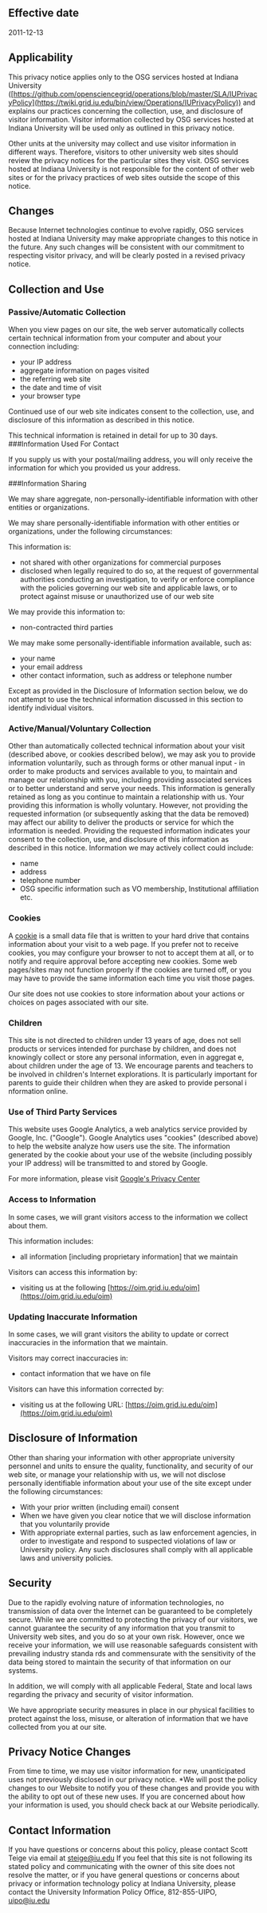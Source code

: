 
## Effective date
2011-12-13

## Applicability
This privacy notice applies only to the OSG services hosted at Indiana University ([https://github.com/opensciencegrid/operations/blob/master/SLA/IUPrivacyPolicy](https://twiki.grid.iu.edu/bin/view/Operations/IUPrivacyPolicy)) and explains our practices concerning the collection, use, and disclosure of visitor information. Visitor information collected by OSG services hosted at Indiana University will be used only as outlined in this privacy notice.

Other units at the university may collect and use visitor information in different ways. Therefore, visitors to other university web sites should review the privacy notices for the particular sites they visit. OSG services hosted at Indiana University is not responsible for the content of other web sites or for the privacy practices of web sites outside the scope of this notice.

## Changes
Because Internet technologies continue to evolve rapidly, OSG services hosted at Indiana University may make appropriate changes to this notice in the future. Any such changes will be consistent with our commitment to respecting visitor privacy, and will be clearly posted in a revised privacy notice.

## Collection and Use

### Passive/Automatic Collection

When you view pages on our site, the web server automatically collects certain technical information from your computer and about your connection including:
   * your IP address
   * aggregate information on pages visited
   * the referring web site
   * the date and time of visit
   * your browser type

Continued use of our web site indicates consent to the collection, use, and disclosure of this information as described in this notice.

This technical information is retained in detail for up to 30 days.
###Information Used For Contact

If you supply us with your postal/mailing address, you will only receive the information for which you provided us your address.

###Information Sharing

We may share aggregate, non-personally-identifiable information with other entities or organizations.

We may share personally-identifiable information with other entities or organizations, under the following circumstances:

This information is:
   * not shared with other organizations for commercial purposes
   * disclosed when legally required to do so, at the request of governmental authorities conducting an investigation, to verify or enforce compliance with the policies governing our web site and applicable laws, or to protect against misuse or unauthorized use of our web site

We may provide this information to:
   * non-contracted third parties

We may make some personally-identifiable information available, such as:

   * your name
   * your email address
   * other contact information, such as address or telephone number

Except as provided in the Disclosure of Information section below, we do not attempt to use the technical information discussed in this section to identify individual visitors.

### Active/Manual/Voluntary Collection

Other than automatically collected technical information about your visit (described above, or cookies described below), we may ask you to provide information voluntarily, such as through forms or other manual input - in order to make products and services available to you, to maintain and manage our relationship with you, including providing associated services or to better understand and serve your needs. This information is generally retained as long as you continue to maintain a relationship with us. Your providing this information is wholly voluntary. However, not providing the requested information (or subsequently asking that the data be
removed) may affect our ability to deliver the products or service for which the information is needed. Providing the requested information indicates your consent to the collection, use, and disclosure of this information as described in this notice. Information we may actively collect could include:

   * name
   * address
   * telephone number
   * OSG specific information such as VO membership, Institutional affiliation etc.

### Cookies
A [cookie](https://kb.iu.edu/data/agwm.html) is a small data file that is written to your hard drive that contains information about your visit to a web page. If you prefer not to receive cookies, you may configure your browser to not to accept them at all, or to notify and require approval before accepting new cookies. Some web pages/sites may not function properly if the cookies are turned off, or you may have to provide the same information each time you visit those pages.

Our site does not use cookies to store information about your actions or choices on pages associated with our site.

### Children
This site is not directed to children under 13 years of age, does not sell products or services intended for purchase by children, and does not knowingly collect or store any personal information, even in aggregat e, about children under the age of 13. We encourage parents and teachers to be involved in children's Internet explorations. It is particularly important for parents to guide their children when they are asked to provide personal i nformation online.

### Use of Third Party Services
This website uses Google Analytics, a web analytics service provided by Google, Inc. ("Google"). Google Analytics uses "cookies" (described above) to help the website analyze how users use the site. The information generated by the cookie about your use of the website (including possibly your IP address) will be transmitted to and stored by Google.

For more information, please visit [Google's Privacy Center](http://www.google.com/privacy)

### Access to Information
In some cases, we will grant visitors access to the information we collect about them.

This information includes:
   * all information [including proprietary information] that we maintain


Visitors can access this information by:
   * visiting us at the following [https://oim.grid.iu.edu/oim](https://oim.grid.iu.edu/oim)

### Updating Inaccurate Information

In some cases, we will grant visitors the ability to update or correct inaccuracies in the information that we maintain.

Visitors may correct inaccuracies in:
   * contact information that we have on file

Visitors can have this information corrected by:
   * visiting us at the following URL: [https://oim.grid.iu.edu/oim](https://oim.grid.iu.edu/oim)

## Disclosure of Information

Other than sharing your information with other appropriate university personnel and units to ensure the quality, functionality, and security of our web site, or manage your relationship with us, we will not disclose personally identifiable information about your use of the site except under the following circumstances:
   * With your prior written (including email) consent
   * When we have given you clear notice that we will disclose information that you voluntarily provide
   * With appropriate external parties, such as law enforcement agencies, in order to investigate and respond to suspected violations of law or University policy. Any such disclosures shall comply with all applicable laws and university policies.

## Security

Due to the rapidly evolving nature of information technologies, no transmission of data over the Internet can be guaranteed to be completely secure. While we are committed to protecting the privacy of our visitors, we cannot guarantee the security of any information that you transmit to University web sites, and you do so at your own risk. However, once we receive your information, we will use reasonable safeguards consistent with prevailing industry standa
rds and commensurate with the sensitivity of the data being stored to maintain the security of that information on our systems.

In addition, we will comply with all applicable Federal, State and local laws regarding the privacy and security of visitor information.

We have appropriate security measures in place in our physical facilities to protect against the loss, misuse, or alteration of information that we have collected from you at our site.

## Privacy Notice Changes

From time to time, we may use visitor information for new, unanticipated uses not previously disclosed in our privacy notice.
   *We will post the policy changes to our Website to notify you of these changes and provide you with the ability to opt out of these new uses. If you are concerned about how your information is used, you should check back at our Website periodically.

## Contact Information

If you have questions or concerns about this policy, please contact Scott Teige via email at steige@iu.edu
If you feel that this site is not following its stated policy and communicating with the owner of this site does not resolve the matter, or if you have general questions or concerns about privacy or information technology policy at Indiana University, please contact the University Information Policy Office, 812-855-UIPO, uipo@iu.edu
